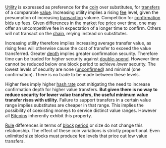 [Utility](Glossary#utility) is expressed as preference for the [coin](Glossary#coin) over substitutes, for [transfers](Glossary#transfer) of a comparable [value](Glossary#value). Increasing utility implies a rising [fee](Glossary#fee) level, given the presumption of increasing [transaction](Glossary#transaction) volume. Competition for [confirmation](Glossary#confirmation) bids up fees. Given differences in the [market](Glossary#market) fee [price](Glossary#price) over time, one may offer an uncompetitive fee in expectation of a longer time to confirm. Others will not transact on the [chain](Glossary#chain), relying instead on substitutes.

Increasing utility therefore implies increasing average transfer value, as rising fees will otherwise cause the cost of transfer to exceed the value transferred. Greater [depth](Glossary#depth) implies greater confirmation security. Therefore time can be traded for *higher* security against [double-spend](Glossary#double-spend). However time cannot be reduced below one block period to achieve *lower* security. The lowest levels of security are none ([unconfirmed](Glossary#unconfirmed)) and minimal (one confirmation). There is no trade to be made between these levels.

Higher fees imply higher [hash rate](Glossary#hash-rate) cost mitigating the need to increase confirmation depth for higher value transfers. **But given there is no way to reduce security for lower value transfers, the useful minimum value transfer rises with utility.** Failure to support transfers in a certain value range implies substitutes are cheaper in that range. This implies the possibility of coexisting moneys to service distinct value ranges. However all [Bitcoins](Bitcoin-Labels) inherently exhibit this property.

[Rule](Glossary#rule) differences in terms of [block](Glossary#block) [period](Glossary#period) or size do not change this relationship. The effect of these coin variations is strictly proportional. Even unlimited size blocks must produce fee levels that price out low value transfers.
